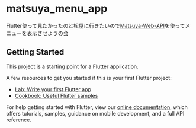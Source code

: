 # matsuya_menu_app

Flutter使って見たかったのと松屋に行きたいので[Matsuya-Web-API](https://github.com/makotia/Matsuya-Web-API)を使ってメニューを表示させようの会

## Getting Started

This project is a starting point for a Flutter application.

A few resources to get you started if this is your first Flutter project:

- [Lab: Write your first Flutter app](https://flutter.dev/docs/get-started/codelab)
- [Cookbook: Useful Flutter samples](https://flutter.dev/docs/cookbook)

For help getting started with Flutter, view our 
[online documentation](https://flutter.dev/docs), which offers tutorials, 
samples, guidance on mobile development, and a full API reference.
